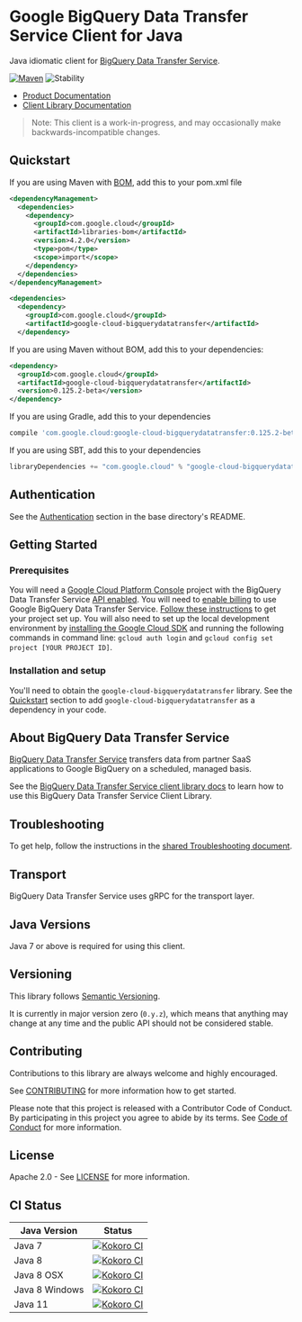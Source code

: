 # Google BigQuery Data Transfer Service Client for Java

Java idiomatic client for [BigQuery Data Transfer Service][product-docs].

[![Maven][maven-version-image]][maven-version-link]
![Stability][stability-image]

- [Product Documentation][product-docs]
- [Client Library Documentation][javadocs]

> Note: This client is a work-in-progress, and may occasionally
> make backwards-incompatible changes.

## Quickstart

If you are using Maven with [BOM][libraries-bom], add this to your pom.xml file
```xml
<dependencyManagement>
  <dependencies>
    <dependency>
      <groupId>com.google.cloud</groupId>
      <artifactId>libraries-bom</artifactId>
      <version>4.2.0</version>
      <type>pom</type>
      <scope>import</scope>
    </dependency>
  </dependencies>
</dependencyManagement>

<dependencies>
  <dependency>
    <groupId>com.google.cloud</groupId>
    <artifactId>google-cloud-bigquerydatatransfer</artifactId>
  </dependency>

```

[//]: # ({x-version-update-start:google-cloud-bigquerydatatransfer:released})

If you are using Maven without BOM, add this to your dependencies:

```xml
<dependency>
  <groupId>com.google.cloud</groupId>
  <artifactId>google-cloud-bigquerydatatransfer</artifactId>
  <version>0.125.2-beta</version>
</dependency>

```

If you are using Gradle, add this to your dependencies
```Groovy
compile 'com.google.cloud:google-cloud-bigquerydatatransfer:0.125.2-beta'
```
If you are using SBT, add this to your dependencies
```Scala
libraryDependencies += "com.google.cloud" % "google-cloud-bigquerydatatransfer" % "0.125.2-beta"
```
[//]: # ({x-version-update-end})

## Authentication

See the [Authentication][authentication] section in the base directory's README.

## Getting Started

### Prerequisites

You will need a [Google Cloud Platform Console][developer-console] project with the BigQuery Data Transfer Service [API enabled][enable-api].
You will need to [enable billing][enable-billing] to use Google BigQuery Data Transfer Service.
[Follow these instructions][create-project] to get your project set up. You will also need to set up the local development environment by
[installing the Google Cloud SDK][cloud-sdk] and running the following commands in command line:
`gcloud auth login` and `gcloud config set project [YOUR PROJECT ID]`.

### Installation and setup

You'll need to obtain the `google-cloud-bigquerydatatransfer` library.  See the [Quickstart](#quickstart) section
to add `google-cloud-bigquerydatatransfer` as a dependency in your code.

## About BigQuery Data Transfer Service


[BigQuery Data Transfer Service][product-docs] transfers data from partner SaaS applications to Google BigQuery on a scheduled, managed basis.

See the [BigQuery Data Transfer Service client library docs][javadocs] to learn how to
use this BigQuery Data Transfer Service Client Library.






## Troubleshooting

To get help, follow the instructions in the [shared Troubleshooting document][troubleshooting].

## Transport

BigQuery Data Transfer Service uses gRPC for the transport layer.

## Java Versions

Java 7 or above is required for using this client.

## Versioning

This library follows [Semantic Versioning](http://semver.org/).


It is currently in major version zero (``0.y.z``), which means that anything may change at any time
and the public API should not be considered stable.


## Contributing


Contributions to this library are always welcome and highly encouraged.

See [CONTRIBUTING][contributing] for more information how to get started.

Please note that this project is released with a Contributor Code of Conduct. By participating in
this project you agree to abide by its terms. See [Code of Conduct][code-of-conduct] for more
information.

## License

Apache 2.0 - See [LICENSE][license] for more information.

## CI Status

Java Version | Status
------------ | ------
Java 7 | [![Kokoro CI][kokoro-badge-image-1]][kokoro-badge-link-1]
Java 8 | [![Kokoro CI][kokoro-badge-image-2]][kokoro-badge-link-2]
Java 8 OSX | [![Kokoro CI][kokoro-badge-image-3]][kokoro-badge-link-3]
Java 8 Windows | [![Kokoro CI][kokoro-badge-image-4]][kokoro-badge-link-4]
Java 11 | [![Kokoro CI][kokoro-badge-image-5]][kokoro-badge-link-5]

[product-docs]: https://cloud.google.com/bigquery/transfer/
[javadocs]: https://googleapis.dev/java/google-cloud-bigquerydatatransfer/latest
[kokoro-badge-image-1]: http://storage.googleapis.com/cloud-devrel-public/java/badges/java-bigquerydatatransfer/java7.svg
[kokoro-badge-link-1]: http://storage.googleapis.com/cloud-devrel-public/java/badges/java-bigquerydatatransfer/java7.html
[kokoro-badge-image-2]: http://storage.googleapis.com/cloud-devrel-public/java/badges/java-bigquerydatatransfer/java8.svg
[kokoro-badge-link-2]: http://storage.googleapis.com/cloud-devrel-public/java/badges/java-bigquerydatatransfer/java8.html
[kokoro-badge-image-3]: http://storage.googleapis.com/cloud-devrel-public/java/badges/java-bigquerydatatransfer/java8-osx.svg
[kokoro-badge-link-3]: http://storage.googleapis.com/cloud-devrel-public/java/badges/java-bigquerydatatransfer/java8-osx.html
[kokoro-badge-image-4]: http://storage.googleapis.com/cloud-devrel-public/java/badges/java-bigquerydatatransfer/java8-win.svg
[kokoro-badge-link-4]: http://storage.googleapis.com/cloud-devrel-public/java/badges/java-bigquerydatatransfer/java8-win.html
[kokoro-badge-image-5]: http://storage.googleapis.com/cloud-devrel-public/java/badges/java-bigquerydatatransfer/java11.svg
[kokoro-badge-link-5]: http://storage.googleapis.com/cloud-devrel-public/java/badges/java-bigquerydatatransfer/java11.html
[stability-image]: https://img.shields.io/badge/stability-beta-yellow
[maven-version-image]: https://img.shields.io/maven-central/v/com.google.cloud/google-cloud-bigquerydatatransfer.svg
[maven-version-link]: https://search.maven.org/search?q=g:com.google.cloud%20AND%20a:google-cloud-bigquerydatatransfer&core=gav
[authentication]: https://github.com/googleapis/google-cloud-java#authentication
[developer-console]: https://console.developers.google.com/
[create-project]: https://cloud.google.com/resource-manager/docs/creating-managing-projects
[cloud-sdk]: https://cloud.google.com/sdk/
[troubleshooting]: https://github.com/googleapis/google-cloud-common/blob/master/troubleshooting/readme.md#troubleshooting
[contributing]: https://github.com/googleapis/java-bigquerydatatransfer/blob/master/CONTRIBUTING.md
[code-of-conduct]: https://github.com/googleapis/java-bigquerydatatransfer/blob/master/CODE_OF_CONDUCT.md#contributor-code-of-conduct
[license]: https://github.com/googleapis/java-bigquerydatatransfer/blob/master/LICENSE
[enable-billing]: https://cloud.google.com/apis/docs/getting-started#enabling_billing
[enable-api]: https://console.cloud.google.com/flows/enableapi?apiid=bigquerydatatransfer.googleapis.com
[libraries-bom]: https://github.com/GoogleCloudPlatform/cloud-opensource-java/wiki/The-Google-Cloud-Platform-Libraries-BOM
[shell_img]: https://gstatic.com/cloudssh/images/open-btn.png
